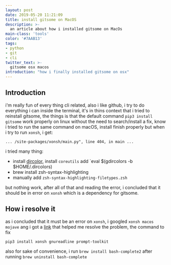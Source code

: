 ```yaml
---
layout: post
date: 2019-05-20 11:21:09
title: install gitsome on MacOS
description: >-
  an article about how i installed gitsome on MacOs
main-class: 'tools'
color: '#7AAB13'
tags:
- python
- git
- cli
twitter_text: >-
  gitsome osx macos
introduction: "how i finally installed gitsome on osx"
---
```

## Introduction 

i'm really fun of every thing cli related, also i like github, i try to do everything i can inside the terminal, it's in thins context that i tried to reinstall gitsome, the things is that the default command `pip3 install gitsome` work properly on linux without the need to search/install a fix, know i tried to run the same command on macOS, install finish properly but when i try to run `xonsh`, i get:

```SHELL
... /site-packages/xonsh/main.py", line 404, in main ...
```


i tried many thing:
 * install [dircolor](https://github.com/gibbling/dircolors), install `coreutils` add `eval $(gdircolors -b $HOME/.dircolors)
 * brew install zsh-syntax-highlighting
 * manually add `zsh-syntax-highlighting-filetypes.zsh`

but nothing work, after all of that and reading the error, i concluded that it should be in error on `xonsh` which is a dependency for gitsome.
## How i resolve it

as i concluded that it must be an error on `xonsh`, i googled `xonsh macos mojave` ang i got a [link](https://qiita.com/dsafdsnaendf/items/1d5d15cd112f8609f8ce#mac-%E3%81%AE%E7%92%B0%E5%A2%83) that helped me resolve the problem, the command to fix 

```SHELL
pip3 install xonsh gnureadline prompt-toolkit
```

also for sake of convenience, i run `brew install bash-complete2` after running `brew uninstall bash-complete`